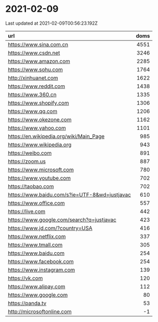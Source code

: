 # 2021-02-09

<!-- BEGIN -->
Last updated at 2021-02-09T00:56:23.192Z

url | doms
:- | -:
https://www.sina.com.cn | 4551
https://www.csdn.net | 3246
https://www.amazon.com | 2285
https://www.sohu.com | 1764
http://xinhuanet.com | 1622
https://www.reddit.com | 1438
https://www.360.cn | 1335
https://www.shopify.com | 1306
https://www.qq.com | 1206
https://www.okezone.com | 1162
https://www.yahoo.com | 1101
https://en.wikipedia.org/wiki/Main_Page | 985
https://www.wikipedia.org | 943
https://weibo.com | 891
https://zoom.us | 887
https://www.microsoft.com | 780
https://www.youtube.com | 702
https://taobao.com | 702
https://www.baidu.com/s?ie=UTF-8&wd=justjavac | 610
https://www.office.com | 557
https://live.com | 442
https://www.google.com/search?q=justjavac | 423
https://www.jd.com/?country=USA | 416
https://www.netflix.com | 337
https://www.tmall.com | 305
https://www.baidu.com | 254
https://www.facebook.com | 254
https://www.instagram.com | 139
https://vk.com | 120
https://www.alipay.com | 112
https://www.google.com | 80
https://panda.tv | 53
http://microsoftonline.com | -1
<!-- END -->
